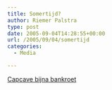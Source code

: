 ```yaml
---
title: Somertijd?
author: Riemer Palstra
type: post
date: 2005-09-04T14:28:55+00:00
url: /2005/09/04/somertijd
categories:
  - Media

---
```

[Capcave bijna bankroet][1]

 [1]: http://www.planet.nl/planet/show/id=118880/contentid=615916/sc=d94089